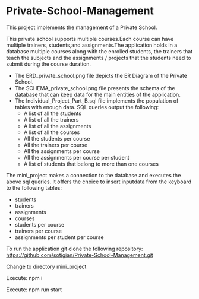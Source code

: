 # Private-School-Management
This project implements the management of a Private School.

This private school supports multiple courses.Each course can have multiple trainers, students,and assignments.The  application holds  in  a database
multiple  courses along  with  the  enrolled  students,  the  trainers  that  teach  the  subjects  and  the assignments  /  projects  that  the  students
need  to  submit  during  the  course duration.

* The ERD_private_school.png file depicts the ER Diagram of the Private School.
* The SCHEMA_private_school.png file presents the schema of the database that can keep data for the main entities of the  application.
* The Individual_Project_Part_B.sql file implements the population of tables with enough data.
SQL queries output the following:
   * A list of all the students
   * A list of all the trainers
   * A list of all the assignments
   * A list of all the courses
   * All the students per course
   * All the trainers per course
   * All the assignments per course
   * All the assignments per course per student
   * A list of students that belong to more than one courses

The mini_project makes  a  connection  to  the  database and  executes  the  above  sql queries.
It offers the choice to  insert inputdata from the keyboard to the following tables:
* students
* trainers
* assignments
* courses
* students per course
* trainers per course
* assignments per student per course

To run the application git clone the following repository: https://github.com/sotigian/Private-School-Management.git

Change to directory mini_project

Execute: npm i

Execute: npm run start

